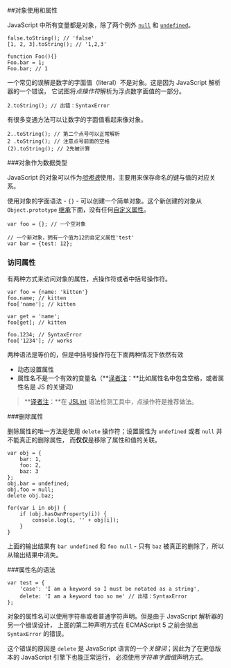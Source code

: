 ﻿##对象使用和属性

JavaScript 中所有变量都是对象，除了两个例外 [`null`](#core.undefined) 和 [`undefined`](#core.undefined)。

    false.toString(); // 'false'
    [1, 2, 3].toString(); // '1,2,3'
    
    function Foo(){}
    Foo.bar = 1;
    Foo.bar; // 1

一个常见的误解是数字的字面值（literal）不是对象。这是因为 JavaScript 解析器的一个错误，
它试图将*点操作符*解析为浮点数字面值的一部分。

    2.toString(); // 出错：SyntaxError

有很多变通方法可以让数字的字面值看起来像对象。

    2..toString(); // 第二个点号可以正常解析
    2 .toString(); // 注意点号前面的空格
    (2).toString(); // 2先被计算

###对象作为数据类型

JavaScript 的对象可以作为[*哈希表*][1]使用，主要用来保存命名的键与值的对应关系。

使用对象的字面语法 - `{}` - 可以创建一个简单对象。这个新创建的对象从 `Object.prototype`
[继承](#object.prototype)下面，没有任何[自定义属性](#object.hasownproperty)。

    var foo = {}; // 一个空对象

    // 一个新对象，拥有一个值为12的自定义属性'test'
    var bar = {test: 12}; 

### 访问属性

有两种方式来访问对象的属性，点操作符或者中括号操作符。
    
    var foo = {name: 'kitten'}
    foo.name; // kitten
    foo['name']; // kitten
    
    var get = 'name';
    foo[get]; // kitten
    
    foo.1234; // SyntaxError
    foo['1234']; // works

两种语法是等价的，但是中括号操作符在下面两种情况下依然有效
 - 动态设置属性
 - 属性名不是一个有效的变量名（**[译者注][30]：**比如属性名中包含空格，或者属性名是 JS 的关键词）

> **[译者注][30]：**在 [JSLint][2] 语法检测工具中，点操作符是推荐做法。

###删除属性

删除属性的唯一方法是使用 `delete` 操作符；设置属性为 `undefined` 或者 `null` 并不能真正的删除属性，
而**仅仅**是移除了属性和值的关联。

    var obj = {
        bar: 1,
        foo: 2,
        baz: 3
    };
    obj.bar = undefined;
    obj.foo = null;
    delete obj.baz;

    for(var i in obj) {
        if (obj.hasOwnProperty(i)) {
            console.log(i, '' + obj[i]);
        }
    }

上面的输出结果有 `bar undefined` 和 `foo null` - 只有 `baz` 被真正的删除了，所以从输出结果中消失。

###属性名的语法

    var test = {
        'case': 'I am a keyword so I must be notated as a string',
        delete: 'I am a keyword too so me' // 出错：SyntaxError
    };

对象的属性名可以使用字符串或者普通字符声明。但是由于 JavaScript 解析器的另一个错误设计，
上面的第二种声明方式在 ECMAScript 5 之前会抛出 `SyntaxError` 的错误。

这个错误的原因是 `delete` 是 JavaScript 语言的一个*关键词*；因此为了在更低版本的 JavaScript 引擎下也能正常运行，
必须使用*字符串字面值*声明方式。

[1]: http://en.wikipedia.org/wiki/Hashmap
[2]: http://www.jslint.com/
[30]: http://cnblogs.com/sanshi/

